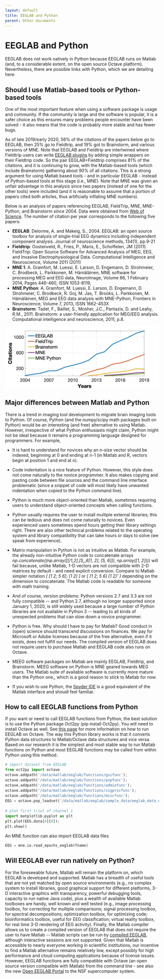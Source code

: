 ```yaml
---
layout: default
title: EEGLAB and Python
parent: Other documents
---
```


EEGLAB and Python
===================

EEGLAB does not work natively in Python because EEGLAB runs on
Matlab (and, to a considerable extent, on the open source Octave
platform). Nevertheless, there are possible links with Python, which we
are detailing here.

Should I use Matlab-based tools or Python-based tools
-----------------------------------------------------

One of the most important feature when using a software package is usage and community.
If the community is large and the software is popular, it is a safer
choice as this ensures many problems people encounter have
been solved - it also means that the code is probably more stable and
has fewer bugs. 

As of late 2019/early 2020, 56% of the citations of the
papers below go to EEGLAB, then 25% go to Fieldtrip, and 19% got to
Brainstorm, and various versions of MNE. Note that EEGLAB and Fieldtrip
are intertwined where Fieldtrip users can write [EEGLAB
plugins](/EEGLAB_and_Fieldtrip#Wrap_up_your_Fieldtrip_scripts_into_EEGLAB_plugin_menu_items "wikilink")
by adding simple wrappers on their Fieldtrip code. So the pair
EEGLAB+Fieldtrip comprises 81% of the citations, and it is continuing to
grow, with the Matlab-based tools (which include Brainstorm) gathering
about 90% of all citations. This is a strong argument for using Matlab
based tools - and in particular EEGLAB - instead of Python-based tools
at this stage (i.e., MNE). Note that MNE was given an unfair advantage in
this analysis since two papers (instead of one for the other tools) were
included (and it is reasonable to assume that a portion of papers cited
both articles, thus artificially inflating MNE numbers).

Below is an analysis of papers referencing EEGLAB, FieldTrip, MNE,
MNE-Python, and Brainstorm since 2004. Data were obtained from [Web of Science](http://webofknowledge.com).
The number of citation per year corresponds to the following five papers:

-   **EEGLAB**: Delorme, A. and Makeig, S., 2004. EEGLAB: an open source
    toolbox for analysis of single-trial EEG dynamics including
    independent component analysis. Journal of neuroscience methods,
    134(1), pp.9-21
-   **Fieldtrip**: Oostenveld, R., Fries, P., Maris, E., Schoffelen, JM
    (2011). FieldTrip: Open Source Software for Advanced Analysis of
    MEG, EEG, and Invasive Electrophysiological Data. Computational
    Intelligence and Neuroscience, Volume 2011 (2011)
-   **MNE 1**: A. Gramfort, M. Luessi, E. Larson, D. Engemann, D.
    Strohmeier, C. Brodbeck, L. Parkkonen, M. Hämäläinen, MNE software
    for processing MEG and EEG data, NeuroImage, Volume 86, 1 February
    2014, Pages 446-460, ISSN 1053-8119,
-   **MNE Python**: A. Gramfort, M. Luessi, E. Larson, D. Engemann, D.
    Strohmeier, C. Brodbeck, R. Goj, M. Jas, T. Brooks, L. Parkkonen, M.
    Hämäläinen, MEG and EEG data analysis with MNE-Python, Frontiers in
    Neuroscience, Volume 7, 2013, ISSN 1662-453X
-   **Brainstorm**: Tadel, F., Baillet, S., Mosher, J.C., Pantazis, D.
    and Leahy, R.M., 2011. Brainstorm: a user-friendly application for
    MEG/EEG analysis. Computational intelligence and neuroscience, 2011,
    p.8.


![600px](/assets/images/EEGLAB_usage.jpg)


Major differences between Matlab and Python
-------------------------------------------

There is a trend in imaging tool development to migrate brain imaging
tools to Python. Of course, Python (and the numpy/scipy math packages
built on Python) would be an interesting (and free) alternative to using
Matlab. However, irrespective of what Python enthusiasts might claim,
Python might not be ideal because it remains a programming language
designed for programmers. For example,

-   It is hard to understand for novices why an n-size vector should be
    indexed, beginning at 0 and ending at n-1 (in Matlab and R, vectors
    begin at position 1 and end at n).
-   Code indentation is a nice feature of Python. However, this style
    does not come naturally to the novice programmer. It also makes
    copying and pasting code between file sources and the command line
    interface problematic (since a snippet of code will most likely have
    unwanted indentation when copied to the Python command line).
-   Python is much more object-oriented than Matlab, sometimes requiring
    users to understand object-oriented concepts when calling functions.
-   Python usually requires the user to install multiple external
    libraries; this can be tedious and does not come naturally to
    novices. Even experienced users sometimes spend hours getting their
    library settings right. There are also other technical problems
    related to the operating system and library compatibility that can take
    hours or days to solve (we speak from experience).
-   Matrix manipulation in Python is not as intuitive as Matlab. For
    example, the already non-intuitive Python code to concatenate arrays
    <i>np.concatenate((np.array(\[\[/1,_2\],_\[5,_6\|1, 2\], \[5,
    6\]\]), np.array(\[1, 2\])))</i> will fail because, unlike Matlab,
    1-D vectors are not compatible with 2-D matrices by default - and
    need explicit conversion. Compare to Matlab simpler notation <i>\[
    \[1 2; 5 6\]; \[1 2\] \]</i> or <i>\[ \[1 2; 5 6\] \[1 2\]' \]</i>
    depending on the dimension to concatenate. The Matlab code is
    readable for someone with math training.
-   And of course, version problems: Python versions 2.7 and 3.3 are not
    fully compatible -- and Python 2.7, although no longer supported
    since January 1, 2020, is still widely used because a large number
    of Python libraries are not available in Python 3 -- leading to all
    kinds of unexpected problems that can slow down a novice
    programmer.
-   Python is free. Why should I have to pay for Matlab? Good conduct in
    (open) science should transcend discussions on finances. We pay for
    Microsoft or Adobe licenses because of the free alternative, even
    if it exists, does not fulfill our needs. The compiled version of
    EEGLAB does not require users to purchase Matlab and EEGLAB code
    also runs on Octave.
-   MEEG software packages on Matlab are mainly EEGLAB, Fieldtrip, and
    Brainstorm. MEEG software on Python is MNE geared towards MEG users.
    The Matlab suite of available software is currently more mature than
    the Python one,, which is a good reason to stick to Matlab for now.

- If you wish to use Python, the [Spyder IDE](https://www.spyder-ide.org/) is a good equivalent of the Matlab interface and shoudl feel familiar.

How to call EEGLAB functions from Python
----------------------------------------

If you want or need to call EEGLAB functions from Python, the best
solution is to use the Python package Oct2py (pip install Oct2py). You
will need to install Octave as well. See [this
page](/Running_EEGLAB_on_Octave "wikilink") for more information on how
to run EEGLAB on Octave. The way this Python library works is that it
converts Python data structures to Matlab/Octave data structures and
vice versa. Based on our research it is the simplest and most stable way
to run Matlab functions on Python and most EEGLAB functions may be
called from within Python using this method.

``` Python
# import dataset from EEGLAB
from oct2py import octave
octave.addpath('/data/matlab/eeglab/functions/guifunc');
octave.addpath('/data/matlab/eeglab/functions/popfunc');
octave.addpath('/data/matlab/eeglab/functions/adminfunc');
octave.addpath('/data/matlab/eeglab/functions/sigprocfunc');
octave.addpath('/data/matlab/eeglab/functions/miscfunc');
EEG = octave.pop_loadset('/data/matlab/eeglab/sample_data/eeglab_data_epochs_ica.set');

# plot first trial of channel 1
import matplotlib.pyplot as plt
plt.plot(EEG.data[0][0]);
plt.show()
```

An MNE function can also import EEGLAB data files

``` Python
EEG = mne.io.read_epochs_eeglab(fname)
```

Will EEGLAB ever run natively on Python?
----------------------------------------

For the foreseeable future, Matlab will remain the platform on, which
EEGLAB is developed and supported. Matlab has a breadth of useful tools
that are not yet matched by open source environments (e.g., no complex
system to install libraries, good graphical support for different
platforms, 3-D interactive graphics with transparency, powerful
debugging tools, capacity to run native Java code), plus a wealth of
available Matlab toolboxes are handy, well known and well tested (e.g.,
image processing toolbox, for correcting for multiple comparisons;
signal processing toolbox, for spectral decompositions; optimization
toolbox, for optimizing code; bioinformatics toolbox, useful for EEG
classification; virtual reality toolbox, for real time 3-D rendering of
EEG activity). Finally, the Matlab compiler allows us to create a
compiled version of EEGLAB that does not require the user to have Matlab
-- Matlab scripts can be run by [compiled
EEGLAB](/A13:_Compiled_EEGLAB "wikilink"), although interactive sessions
are not supported. Given that Matlab is accessible to nearly everyone
working in scientific institutions, our incentive to find a Matlab
alternative remains relatively low, except possibly for high performance
and cloud computing applications because of license issues. However,
EEGLAB functions are fully compatible with Octave (an open source
version compatible with Matlab) from the command line - see also the new
[Open EEGLAB Portal](/EEGLAB_on_NSG "wikilink") to the NSF supercomputer
system.